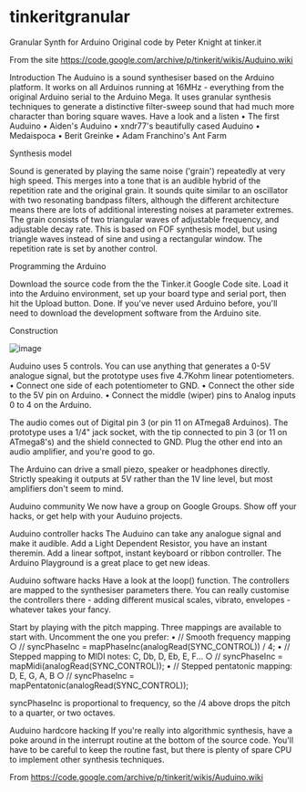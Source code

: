 # tinkeritgranular
Granular Synth for Arduino
Original code by Peter Knight at tinker.it




From the site https://code.google.com/archive/p/tinkerit/wikis/Auduino.wiki


Introduction
The Auduino is a sound synthesiser based on the Arduino platform. It works on all Arduinos running at 16MHz - everything from the original Arduino serial to the Arduino Mega. It uses granular synthesis techniques to generate a distinctive filter-sweep sound that had much more character than boring square waves.
Have a look and a listen
	• The first Auduino
	• Aiden's Auduino
	• xndr77's beautifully cased Auduino
	• Medaispoca
	• Berit Greinke
	• Adam Franchino's Ant Farm

Synthesis model

Sound is generated by playing the same noise ('grain') repeatedly at very high speed. This merges into a tone that is an audible hybrid of the repetition rate and the original grain. It sounds quite similar to an oscillator with two resonating bandpass filters, although the different architecture means there are lots of additional interesting noises at parameter extremes.
The grain consists of two triangular waves of adjustable frequency, and adjustable decay rate. This is based on FOF synthesis model, but using triangle waves instead of sine and using a rectangular window.
The repetition rate is set by another control.

Programming the Arduino

Download the source code from the the Tinker.it Google Code site. Load it into the Arduino environment, set up your board type and serial port, then hit the Upload button. Done. If you've never used Arduino before, you'll need to download the development software from the Arduino site.

Construction

![image](https://github.com/bhunting/tinkeritgranular/assets/407277/5419f563-00b8-49e3-ba91-ecdabaab69b8)


Auduino uses 5 controls. You can use anything that generates a 0-5V analogue signal, but the prototype uses five 4.7Kohm linear potentiometers. 
	• Connect one side of each potentiometer to GND. 
	• Connect the other side to the 5V pin on Arduino. 
	• Connect the middle (wiper) pins to Analog inputs 0 to 4 on the Arduino.

The audio comes out of Digital pin 3 (or pin 11 on ATmega8 Arduinos). The prototype uses a 1/4" jack socket, with the tip connected to pin 3 (or 11 on ATmega8's) and the shield connected to GND. Plug the other end into an audio amplifier, and you're good to go.

The Arduino can drive a small piezo, speaker or headphones directly. Strictly speaking it outputs at 5V rather than the 1V line level, but most amplifiers don't seem to mind.

Auduino community
We now have a group on Google Groups. Show off your hacks, or get help with your Auduino projects.

Auduino controller hacks
The Auduino can take any analogue signal and make it audible. Add a Light Dependent Resistor, you have an instant theremin. Add a linear softpot, instant keyboard or ribbon controller. The Arduino Playground is a great place to get new ideas.

Auduino software hacks
Have a look at the loop() function. The controllers are mapped to the synthesiser parameters there. You can really customise the controllers there - adding different musical scales, vibrato, envelopes - whatever takes your fancy.

Start by playing with the pitch mapping. Three mappings are available to start with. Uncomment the one you prefer: 
	• // Smooth frequency mapping 
		○ // syncPhaseInc = mapPhaseInc(analogRead(SYNC_CONTROL)) / 4;
	• // Stepped mapping to MIDI notes: C, Db, D, Eb, E, F... 
		○ // syncPhaseInc = mapMidi(analogRead(SYNC_CONTROL));
	• // Stepped pentatonic mapping: D, E, G, A, B
		○ // syncPhaseInc = mapPentatonic(analogRead(SYNC_CONTROL)); 

syncPhaseInc is proportional to frequency, so the /4 above drops the pitch to a quarter, or two octaves.

Auduino hardcore hacking
If you're really into algorithmic synthesis, have a poke around in the interrupt routine at the bottom of the source code. You'll have to be careful to keep the routine fast, but there is plenty of spare CPU to implement other synthesis techniques.

From <https://code.google.com/archive/p/tinkerit/wikis/Auduino.wiki> 


